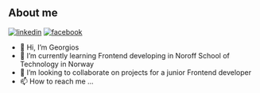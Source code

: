 ## About me

[![linkedin](https://img.shields.io/badge/LinkedIn-0077b5?style=for-the-badge&logo=LinkedIn&logoColor=white)](https://www.linkedin.com/in/georgios-fragkias-56026382/) [![facebook](https://img.shields.io/badge/Facebook-1877F2?style=for-the-badge&logo=facebook&logoColor=white)](https://www.facebook.com/giorgos.fragkias/)


- 👋 Hi, I’m Georgios
- 🌱 I’m currently learning Frontend developing in Noroff School of Technology in Norway
- 💞️ I’m looking to collaborate on projects for a junior Frontend developer
- 📫 How to reach me ...
